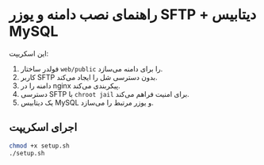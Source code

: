 # راهنمای نصب دامنه و یوزر SFTP + دیتابیس MySQL

این اسکریپت:

1. فولدر ساختار `web/public` را برای دامنه می‌سازد.
2. کاربر SFTP بدون دسترسی شل را ایجاد می‌کند.
3. دامنه را در nginx پیکربندی می‌کند.
4. دسترسی SFTP با `chroot jail` برای امنیت فراهم می‌کند.
5. یک دیتابیس MySQL و یوزر مرتبط را می‌سازد.

## اجرای اسکریپت

```bash
chmod +x setup.sh
./setup.sh

